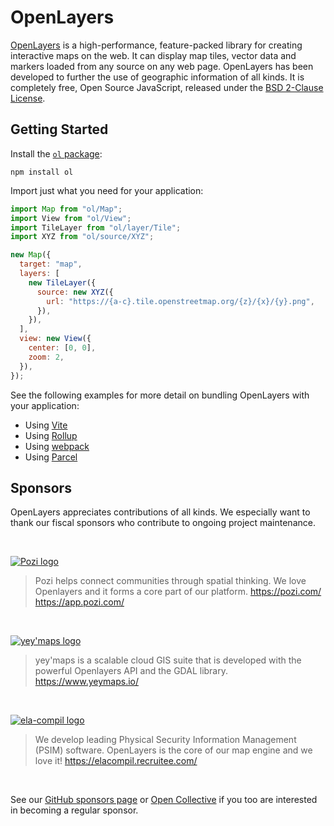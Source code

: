 # OpenLayers

[OpenLayers](https://openlayers.org/) is a high-performance, feature-packed library for creating interactive maps on the web. It can display map tiles, vector data and markers loaded from any source on any web page. OpenLayers has been developed to further the use of geographic information of all kinds. It is completely free, Open Source JavaScript, released under the [BSD 2-Clause License](https://opensource.org/licenses/BSD-2-Clause).

## Getting Started

Install the [`ol` package](https://www.npmjs.com/package/ol):

```
npm install ol
```

Import just what you need for your application:

```js
import Map from "ol/Map";
import View from "ol/View";
import TileLayer from "ol/layer/Tile";
import XYZ from "ol/source/XYZ";

new Map({
  target: "map",
  layers: [
    new TileLayer({
      source: new XYZ({
        url: "https://{a-c}.tile.openstreetmap.org/{z}/{x}/{y}.png",
      }),
    }),
  ],
  view: new View({
    center: [0, 0],
    zoom: 2,
  }),
});
```

See the following examples for more detail on bundling OpenLayers with your application:

- Using [Vite](https://github.com/openlayers/ol-vite)
- Using [Rollup](https://github.com/openlayers/ol-rollup)
- Using [webpack](https://github.com/openlayers/ol-webpack)
- Using [Parcel](https://github.com/openlayers/ol-parcel)

## Sponsors

OpenLayers appreciates contributions of all kinds. We especially want to thank our fiscal sponsors who contribute to ongoing project maintenance.

<br>

[![Pozi logo](https://raw.githubusercontent.com/openlayers/openlayers/main/sponsor-logos/pozi.png)](https://pozi.com/)

> Pozi helps connect communities through spatial thinking.
> We love Openlayers and it forms a core part of our platform.
> https://pozi.com/ https://app.pozi.com/

<br>

[![yey'maps logo](https://github.com/openlayers/openlayers/blob/main/sponsor-logos/yeymaps.png?raw=true)](https://www.yeymaps.io/)

> yey'maps is a scalable cloud GIS suite that is developed with the
> powerful Openlayers API and the GDAL library.
> https://www.yeymaps.io/

<br>

[![ela-compil logo](https://github.com/openlayers/openlayers/blob/main/sponsor-logos/ela-compil.png?raw=true)](https://ela.pl/)

> We develop leading Physical Security Information Management (PSIM) software.
> OpenLayers is the core of our map engine and we love it!
> https://elacompil.recruitee.com/

<br>

See our [GitHub sponsors page](https://github.com/sponsors/openlayers) or [Open Collective](https://opencollective.com/openlayers/contribute/sponsors-214/checkout) if you too are interested in becoming a regular sponsor.
